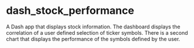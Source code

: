 # dash_stock_performance
A Dash app that displays stock information. The dashboard displays the correlation of a user defined selection of ticker symbols. There is a second chart that displays the performance of the symbols defined by the user.

